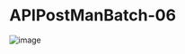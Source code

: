 # APIPostManBatch-06
![image](https://user-images.githubusercontent.com/23733827/217301713-3a6f18d2-db04-4414-8f16-9f3d5fd6aca6.png)
